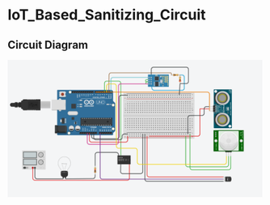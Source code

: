 # IoT_Based_Sanitizing_Circuit

## Circuit Diagram
![alt text](https://github.com/Akashsaw/IoT_Based_Sanitizing_Circuit/blob/main/PROJECT.png)
